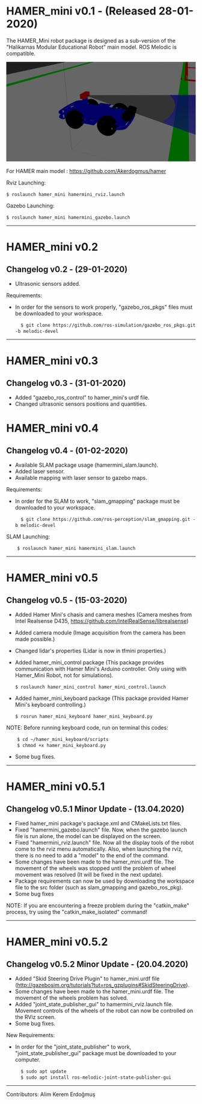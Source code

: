 # HAMER_mini v0.1 - (Released 28-01-2020)
The HAMER_Mini robot package is designed as a sub-version of the "Halikarnas Modular Educational Robot" main model. ROS Melodic is compatible.

![Image of HAMER_mini](https://github.com/Akerdogmus/HAMER_mini/blob/master/hamer_mini_mainmodel_v0.5.png?raw=true)

For HAMER main model : https://github.com/Akerdogmus/hamer

Rviz Launching:

    $ roslaunch hamer_mini hamermini_rviz.launch
    
Gazebo Launching:

    $ roslaunch hamer_mini hamermini_gazebo.launch
    
------------------------------------------------------------------------------
# HAMER_mini v0.2

Changelog v0.2 - (29-01-2020)
-----------------------------
- Ultrasonic sensors added.

Requirements:

- In order for the sensors to work properly, "gazebo_ros_pkgs" files must be downloaded to your workspace.

        $ git clone https://github.com/ros-simulation/gazebo_ros_pkgs.git -b melodic-devel

----------------------------------------------------------------------------------
# HAMER_mini v0.3

Changelog v0.3 - (31-01-2020)
---------------------------

-   Added "gazebo_ros_control" to hamer_mini's urdf file.
-   Changed ultrasonic sensors positions and quantities.

# HAMER_mini v0.4

Changelog v0.4 - (01-02-2020)
------------------------------

-   Available SLAM package usage (hamermini_slam.launch).
-   Added laser sensor.
-   Available mapping with laser sensor to gazebo maps.

Requirements:

- In order for the SLAM to work, "slam_gmapping" package must be downloaded to your workspace.
    
        $ git clone https://github.com/ros-perception/slam_gmapping.git -b melodic-devel

SLAM Launching:

        $ roslaunch hamer_mini hamermini_slam.launch

------------------------------------------------------------------------------------------

# HAMER_mini v0.5

Changelog v0.5 - (15-03-2020)
------------------------------

-   Added Hamer Mini's chasis and camera meshes (Camera meshes from Intel Realsense D435, https://github.com/IntelRealSense/librealsense)
-   Added camera module (Image acquisition from the camera has been made possible.)
-   Changed lidar's properties (Lidar is now in tfmini properties.)
-   Added hamer_mini_control package (This package provides communication with Hamer Mini's Arduino controller. Only using with Hamer_Mini Robot, not for simulations).

        $ roslaunch hamer_mini_control hamer_mini_control.launch   
           
-   Added hamer_mini_keyboard package (This package provided Hamer Mini's keyboard controlling.)

        $ rosrun hamer_mini_keyboard hamer_mini_keyboard.py

NOTE: Before running keyboard code, run on terminal this codes:
        
        $ cd ~/hamer_mini_keyboard/scripts
        $ chmod +x hamer_mini_keyboard.py
        
-   Some bug fixes.
--------------------------------------------------------------------------------------------

# HAMER_mini v0.5.1

Changelog v0.5.1 Minor Update - (13.04.2020)
-------------------------------

-   Fixed hamer_mini package's package.xml and CMakeLists.txt files.
-   Fixed "hamermini_gazebo.launch" file. Now, when the gazebo launch file is run alone, the model can be displayed on the screen.
-   Fixed "hamermini_rviz.launch" file. Now all the display tools of the robot come to the rviz menu automatically. Also, when launching the rviz, there is no need to add a "model" to the end of the command.
-   Some changes have been made to the hamer_mini.urdf file. The movement of the wheels was stopped until the problem of wheel movement was resolved (It will be fixed in the next update).
-   Package requirements can now be used by downloading the workspace file to the src folder (such as slam_gmapping and gazebo_ros_pkg).
-   Some bug fixes

NOTE: If you are encountering a freeze problem during the "catkin_make" process, try using the "catkin_make_isolated" command!

--------------------------------------------------------------------------------------------

# HAMER_mini v0.5.2

Changelog v0.5.2 Minor Update - (20.04.2020)
-------------------------------

-   Added "Skid Steering Drive Plugin" to hamer_mini.urdf file (http://gazebosim.org/tutorials?tut=ros_gzplugins#SkidSteeringDrive).
-   Some changes have been made to the hamer_mini.urdf file. The movement of the wheels problem has solved.
-   Added "joint_state_publisher_gui" to hamermini_rviz.launch file. Movement controls of the wheels of the robot can now be controlled on the RViz screen.
-   Some bug fixes.

New Requirements:

- In order for the "joint_state_publisher" to work, "joint_state_publisher_gui" package must be downloaded to your computer.

        $ sudo apt update
        $ sudo apt install ros-melodic-joint-state-publisher-gui

---------------------------------------------------------------------------------------------
Contributors: Alim Kerem Erdoğmuş
